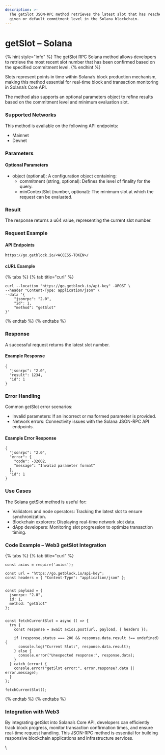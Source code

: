 ```yaml
---
description: >-
  The getSlot JSON-RPC method retrieves the latest slot that has reached the
  given or default commitment level in the Solana blockchain.
---
```


# getSlot – Solana

{% hint style="info" %}
The getSlot RPC Solana method allows developers to retrieve the most recent slot number that has been confirmed based on the specified commitment level.
{% endhint %}

Slots represent points in time within Solana’s block production mechanism, making this method essential for real-time block and transaction monitoring in Solana’s Core API.

The method also supports an optional parameters object to refine results based on the commitment level and minimum evaluation slot.

### Supported Networks

This method is available on the following API endpoints:

* Mainnet
* Devnet

### Parameters

#### Optional Parameters

* object (optional): A configuration object containing:
  * commitment (string, optional): Defines the level of finality for the query.
  * minContextSlot (number, optional): The minimum slot at which the request can be evaluated.

### Result

The response returns a u64 value, representing the current slot number.

### Request Example

#### API Endpoints

```
https://go.getblock.io/<ACCESS-TOKEN>/
```

#### cURL Example

{% tabs %}
{% tab title="curl" %}
```
curl --location "https://go.getblock.io/api-key" -XPOST \
--header "Content-Type: application/json" \
--data '{
    "jsonrpc": "2.0",
    "id": 1,
    "method": "getSlot"
}'
```
{% endtab %}
{% endtabs %}

### Response

A successful request returns the latest slot number.

#### Example Response

```
{
  "jsonrpc": "2.0",
  "result": 1234,
  "id": 1
}
```

### Error Handling

Common getSlot error scenarios:

* Invalid parameters: If an incorrect or malformed parameter is provided.
* Network errors: Connectivity issues with the Solana JSON-RPC API endpoints.

#### Example Error Response

```
{
  "jsonrpc": "2.0",
  "error": {
    "code": -32602,
    "message": "Invalid parameter format"
  },
  "id": 1
}
```

### Use Cases

The Solana getSlot method is useful for:

* Validators and node operators: Tracking the latest slot to ensure synchronization.
* Blockchain explorers: Displaying real-time network slot data.
* dApp developers: Monitoring slot progression to optimize transaction timing.

### Code Example – Web3 getSlot Integration

{% tabs %}
{% tab title="curl" %}
```
const axios = require('axios');

const url = "https://go.getblock.io/api-key"; 
const headers = { "Content-Type": "application/json" };


const payload = {
  jsonrpc: "2.0",
  id: 1,
  method: "getSlot"
};


const fetchCurrentSlot = async () => {
  try {
    const response = await axios.post(url, payload, { headers });

    if (response.status === 200 && response.data.result !== undefined) {
      console.log("Current Slot:", response.data.result);
    } else {
      console.error("Unexpected response:", response.data);
    }
  } catch (error) {
    console.error("getSlot error:", error.response?.data || error.message);
  }
};

fetchCurrentSlot();
```
{% endtab %}
{% endtabs %}

### Integration with Web3

By integrating getSlot into Solana’s Core API, developers can efficiently track block progress, monitor transaction confirmation times, and ensure real-time request handling. This JSON-RPC method is essential for building responsive blockchain applications and infrastructure services.

\
